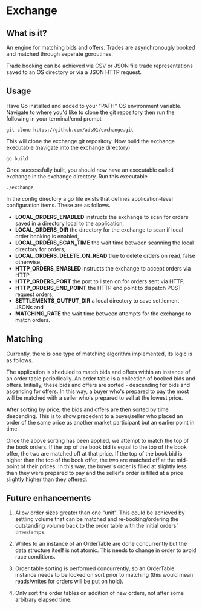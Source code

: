 # Exchange

## What is it?

An engine for matching bids and offers. Trades are asynchronougly booked and matched through seperate goroutines.

Trade booking can be achieved via CSV or JSON file trade representations saved to an OS directory or via a JSON HTTP request.

## Usage

Have Go installed and added to your "PATH" OS environment variable. Navigate to where you'd like to clone the git repository then run the following in your terminal/cmd prompt

    git clone https://github.com/ads91/exchange.git

This will clone the exchange git repository. Now build the exchange executable (navigate into the exchange directory)

    go build

Once successfully built, you should now have an executable called exchange in the exchange directory. Run this executable

    ./exchange

In the config directory a go file exists that defines application-level configuration items. These are as follows.

- **LOCAL_ORDERS_ENABLED** instructs the exchange to scan for orders saved in a directory local to the application,
- **LOCAL_ORDERS_DIR** the directory for the exchange to scan if local order booking is enabled,
- **LOCAL_ORDERS_SCAN_TIME** the wait time between scanning the local directory for orders,
- **LOCAL_ORDERS_DELETE_ON_READ** true to delete orders on read, false otherwise,
- **HTTP_ORDERS_ENABLED** instructs the exchange to accept orders via HTTP,
- **HTTP_ORDERS_PORT** the port to listen on for orders sent via HTTP,
- **HTTP_ORDERS_END_POINT** the HTTP end point to dispatch POST request orders,
- **SETTLEMENTS_OUTPUT_DIR** a local directory to save settlement JSONs and
- **MATCHING_RATE** the wait time between attempts for the exchange to match orders.

## Matching

Currently, there is one type of matching algorithm implemented, its logic is as follows.

The application is sheduled to match bids and offers within an instance of an order table periodically. An order table is a collection of booked bids and offers. Initially, these bids and offers are sorted - descending for bids and ascending for offers. In this way, a buyer who's prepared to pay the most will be matched with a seller who's prepared to sell at the lowest price.

After sorting by price, the bids and offers are then sorted by time descending. This is to show precedent to a buyer/seller who placed an order of the same price as another market participant but an earlier point in time.

Once the above sorting has been applied, we attempt to match the top of the book orders. If the top of the book bid is equal to the top of the book offer, the two are matched off at that price. If the top of the book bid is higher than the top of the book offer, the two are matched off at the mid-point of their prices. In this way, the buyer's order is filled at slightly less than they were prepared to pay and the seller's order is filled at a price slightly higher than they offered.

## Future enhancements

1. Allow order sizes greater than one "unit". This could be achieved by settling volume that can be matched and re-booking/ordering the outstanding volume back to the order table with the initial orders' timestamps.

2. Writes to an instance of an OrderTable are done concurrently but the data structure itself is not atomic. This needs to change in order to avoid race conditions.

3. Order table sorting is performed concurrently, so an OrderTable instance needs to be locked on sort prior to matching (this would mean reads/writes for orders will be put on hold).

4. Only sort the order tables on addition of new orders, not after some arbitrary elapsed time.